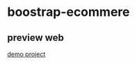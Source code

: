 # boostrap-ecommere
## preview web
[demo project](https://bandhot.github.io/boostrap-ecommere/index.html)
